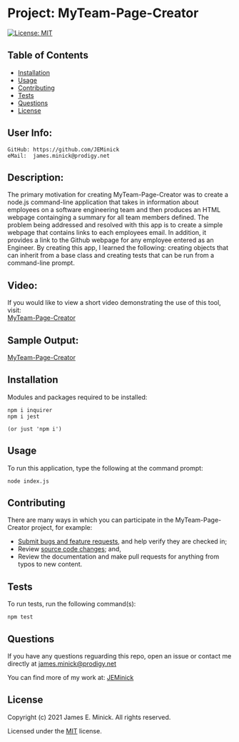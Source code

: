 # Project: MyTeam-Page-Creator

  [![License: MIT](https://img.shields.io/badge/License-MIT-yellow.svg)](https://opensource.org/licenses/MIT)
  
## Table of Contents

*    [Installation](#installation)
*    [Usage](#usage)
*    [Contributing](#contributing)
*    [Tests](#tests)
*    [Questions](#questions)
*    [License](#license)

## User Info:
    GitHub: https://github.com/JEMinick   
    eMail:  james.minick@prodigy.net

## Description: 

The primary motivation for creating MyTeam-Page-Creator was to create a node.js command-line application that takes in information about employees on a software engineering team and then produces an HTML webpage containging a summary for all team members defined.
The problem being addressed and resolved with this app is to create a simple webpage that contains links to each employees email.  In addition, it provides a link to the Github webpage for any employee entered as an Engineer.
By creating this app, I learned the following: creating objects that can inherit from a base class and creating tests that can be run from a command-line prompt.

## Video:
If you would like to view a short video demonstrating the use of this tool, visit:</br>
[MyTeam-Page-Creator](https://youtu.be/heniALXRpV8)

## Sample Output:
[MyTeam-Page-Creator](./assets/index.html)

## Installation
<a name="installation"></a>

Modules and packages required to be installed:

```shell
npm i inquirer
npm i jest 

(or just 'npm i')
```

## Usage
<a name="usage"></a>

To run this application, type the following at the command prompt:

```shell
node index.js
```

## Contributing
<a name="contributing"></a>
There are many ways in which you can participate in the MyTeam-Page-Creator project, for example:
*    [Submit bugs and feature requests](https://github.com/JEMinick/MyTeam-Page-Creator/issues), and help verify they are checked in;
*    Review [source code changes](https://github.com/JEMinick/MyTeam-Page-Creator/pulls); and,
*    Review the documentation and make pull requests for anything from typos to new content.

## Tests
<a name="tests"></a>
To run tests, run the following command(s):
```shell
npm test
```

## Questions
<a name="questions"></a>
If you have any questions reguarding this repo, open an issue or
contact me directly at james.minick@prodigy.net

You can find more of my work at: [JEMinick](https://github.com/JEMinick)

## License
<a name="license"></a>
Copyright (c) 2021 James E. Minick. All rights reserved.

Licensed under the [MIT](./LICENSE) license.


